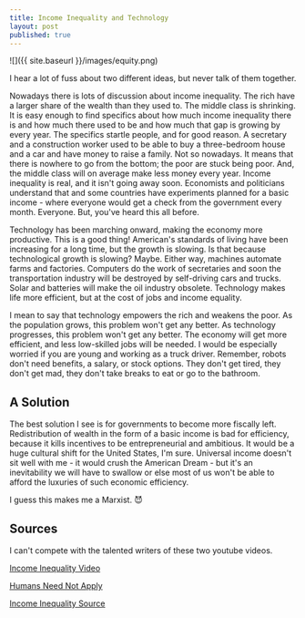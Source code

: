 ```yaml
---
title: Income Inequality and Technology
layout: post
published: true
---
```


![]({{ site.baseurl }}/images/equity.png)

I hear a lot of fuss about two different ideas, but never talk of them
together. 

Nowadays there is lots of discussion about income inequality. The rich have
a larger share of the wealth than they used to. The middle class is shrinking.
It is easy enough to find specifics about how much income inequality there is
and how much there used to be and how much that gap is growing by every year.
The specifics startle people, and for good reason. A secretary and a construction worker used to be able to buy a three-bedroom house and a car and have money to raise a family. Not so nowadays. It means that there is nowhere
to go from the bottom; the poor are stuck being poor. And, the middle class will
on average make less money every year. Income inequality is real, and it isn't
going away soon. Economists and politicians understand that and some countries
have experiments planned for a basic income - where everyone would get a check
from the government every month. Everyone. But, you've heard this all before.

Technology has been marching onward, making the economy more productive.
 This is a good thing! American's standards of living have been increasing for
a long time, but the growth is slowing. Is that because technological growth is
slowing? Maybe. Either way, machines automate farms and factories. Computers do the work of secretaries and soon the transportation industry will be destroyed by self-driving cars
and trucks. Solar and batteries will make the oil industry obsolete. Technology makes life more efficient, but at the cost of jobs and income equality. 

I mean to say that technology empowers the rich and weakens the poor. As the
population grows, this problem won't get any better. As technology progresses,
this problem won't get any better. The economy will get more efficient, and less
low-skilled jobs will be needed. I would be especially worried if you are young
and working as a truck driver. Remember, robots don't need benefits, a salary,
or stock options. They don't get tired, they don't get mad, they don't take
breaks to eat or go to the bathroom.

## A Solution

The best solution I see is for governments to become more fiscally left.
Redistribution of wealth in the form of a basic income is bad for efficiency, because it kills incentives to be entrepreneurial and ambitious. It would be a huge cultural shift for the United
States, I'm sure. Universal income doesn't sit well with me - it would crush
the American Dream - but it's an inevitability we will have to swallow or else
most of us won't be able to afford the luxuries of such economic efficiency.

I guess this makes me a Marxist. :smiling_imp:

## Sources

I can't compete with the talented writers of these two youtube videos.

[Income Inequality Video](https://youtu.be/QPKKQnijnsM)

[Humans Need Not Apply](https://youtu.be/7Pq-S557XQU)

[Income Inequality Source](http://inequality.org/income-inequality/)

